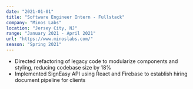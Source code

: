 ```yaml
---
date: "2021-01-01"
title: "Software Engineer Intern - Fullstack"
company: "Minos Labs"
location: "Jersey City, NJ"
range: "January 2021 - April 2021"
url: "https://www.minoslabs.com/"
season: "Spring 2021"
---
```


- Directed refactoring of legacy code to modularize components and styling, reducing codebase size by 18%
- Implemented SignEasy API using React and Firebase to establish hiring document pipeline for clients

